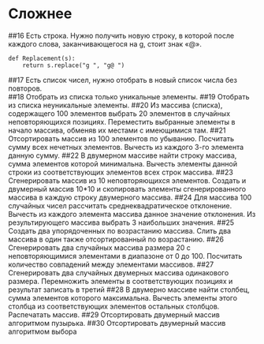 # Сложнее

##16
Есть строка. Нужно получить новую строку, в которой после каждого слова, заканчивающегося на g, стоит знак «@».
```
def Replacement(s):
    return s.replace("g ", "g@ ")
```
##17
Есть список чисел, нужно отобрать в новый список числа без повторов.  
##18
Отобрать из списка только уникальные элементы.
##19
Отобрать из списка неуникальные элементы. 
##20
Из массива (списка), содержащего 100 элементов выбрать 20 элементов в случайных неповторяющихся позициях. Переместить выбранные элементы в начало массива, обменяв их местами с имеющимися там.
##21
Отсортировать массив из 100 элементов по убыванию. Посчитать сумму всех нечетных элементов. Вычесть из каждого 3-го элемента данную сумму.
##22
В двумерном массиве найти строку массива, сумма элементов которой минимальна. Вычесть элементы данной строки из соответствующих элементов всех строк массива.
##23
Сгенерировать массив из 10 неповторяющихся элементов. Создать и двумерный массив 10*10 и скопировать элементы сгенерированного массива в каждую строку двумерного массива.
##24
Для массива 100 случайных чисел рассчитать среднеквадратическое отклонение. Вычесть из каждого элемента массива данное значение отклонения. Из результирующего массива выбрать 3 наибольших значения.
##25
Создать два упорядоченных по возрастанию массива. Слить два массива в один также отсортированный по возрастанию.
##26
Сгенерировать два случайных массива размера 20 с неповторяющимися элементами в диапазоне от 0 до 100. Посчитать количество совпадений между элементами массивов.
##27
Сгенерировать два случайных двумерных массива одинакового размера. Перемножить элементы в соответствующих позициях и результат записать в третий
##28
В двумерно массиве найти столбец, сумма элементов которого максимальна. Вычесть элементы этого столбца из соответствующих элементов остальных столбцов. Распечатать массив.
##29
Отсортировать двумерный массив алгоритмом пузырька.
##30
Отсортировать двумерный массив алгоритмом выбора